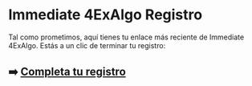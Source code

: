 # Immediate 4ExAlgo Registro

Tal como prometimos, aquí tienes tu enlace más reciente de Immediate 4ExAlgo. Estás a un clic de terminar tu registro:

## ➡️ [Completa tu registro](https://is.gd/owY2nU)